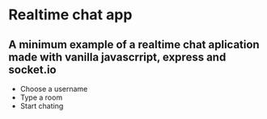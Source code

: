 # Realtime chat app

## A minimum example of a realtime chat aplication made with vanilla javascrript, express and socket.io

- Choose a username
- Type a room
- Start chating